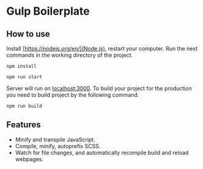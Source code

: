 # Gulp Boilerplate 

## How to use

Install [https://nodejs.org/en/](Node.js), restart your computer. Run the next commands in the working directory of the project.

```
npm install
```

```
npm run start
```

Server will run on [localhost:3000](localhost:3000). To build your project for the production you need to build project by the following command.
```
npm run build
```

## Features

- Minify and transpile JavaScript.
- Compile, minify, autoprefix SCSS.
- Watch for file changes, and automatically recompile build and reload webpages.